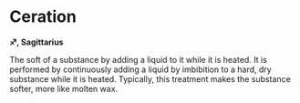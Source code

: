 <!--{"tags":["Ceration"]}-->

# Ceration

**♐︎, Sagittarius**

The soft of a substance by adding a liquid to it while it is heated. It is
performed by continuously adding a liquid by imbibition to a hard, dry substance
while it is heated. Typically, this treatment makes the substance softer, more
like molten wax.
